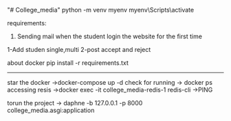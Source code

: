 "# College_media" 
python -m venv myenv
myenv\Scripts\activate

requirements:
1) Sending mail when the student login the website for the first time

1-Add studen single,multi
2-post accept and reject


about docker
pip install -r requirements.txt
__________________________
star the docker
->docker-compose up -d
check for running 
-> docker ps 
accessing resis
->docker exec -it college_media-redis-1 redis-cli
->PING

torun the project
-> daphne -b 127.0.0.1 -p 8000 college_media.asgi:application
